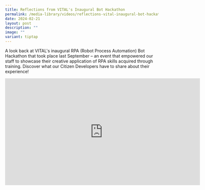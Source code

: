 ```yaml
---
title: Reflections from VITAL's Inaugural Bot Hackathon
permalink: /media-library/videos/reflections-vital-inaugural-bot-hackathon/
date: 2024-02-21
layout: post
description: ""
image: ""
variant: tiptap
---
```

<p>A look back at VITAL's inaugural RPA (Robot Process Automation) Bot Hackathon
that took place last September – an event that empowered our staff to showcase
their creative application of RPA skills acquired through training. Discover
what our Citizen Developers have to share about their experience!</p>
<div class="iframe-wrapper">
<iframe height="350" width="640" allowfullscreen="true" frameborder="0" src="https://www.youtube.com/embed/HI9j26eRPqY?si=ZbgI5GwYjRHBGyhn"></iframe>
</div>
<p></p>